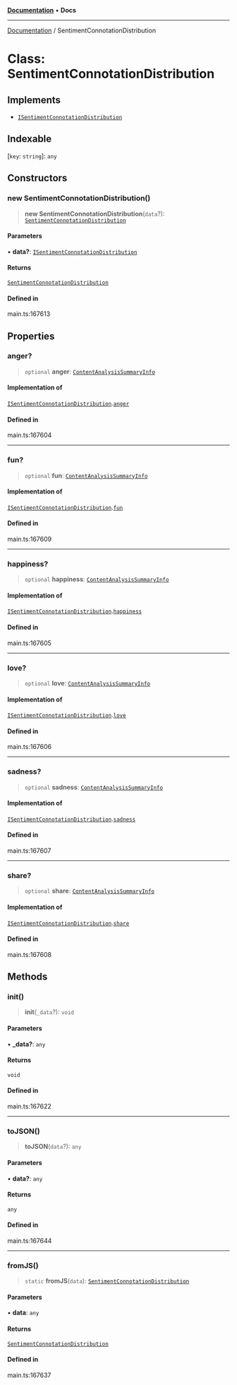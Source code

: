 [**Documentation**](../README.md) • **Docs**

***

[Documentation](../globals.md) / SentimentConnotationDistribution

# Class: SentimentConnotationDistribution

## Implements

- [`ISentimentConnotationDistribution`](../interfaces/ISentimentConnotationDistribution.md)

## Indexable

 \[`key`: `string`\]: `any`

## Constructors

### new SentimentConnotationDistribution()

> **new SentimentConnotationDistribution**(`data`?): [`SentimentConnotationDistribution`](SentimentConnotationDistribution.md)

#### Parameters

• **data?**: [`ISentimentConnotationDistribution`](../interfaces/ISentimentConnotationDistribution.md)

#### Returns

[`SentimentConnotationDistribution`](SentimentConnotationDistribution.md)

#### Defined in

main.ts:167613

## Properties

### anger?

> `optional` **anger**: [`ContentAnalysisSummaryInfo`](ContentAnalysisSummaryInfo.md)

#### Implementation of

[`ISentimentConnotationDistribution`](../interfaces/ISentimentConnotationDistribution.md).[`anger`](../interfaces/ISentimentConnotationDistribution.md#anger)

#### Defined in

main.ts:167604

***

### fun?

> `optional` **fun**: [`ContentAnalysisSummaryInfo`](ContentAnalysisSummaryInfo.md)

#### Implementation of

[`ISentimentConnotationDistribution`](../interfaces/ISentimentConnotationDistribution.md).[`fun`](../interfaces/ISentimentConnotationDistribution.md#fun)

#### Defined in

main.ts:167609

***

### happiness?

> `optional` **happiness**: [`ContentAnalysisSummaryInfo`](ContentAnalysisSummaryInfo.md)

#### Implementation of

[`ISentimentConnotationDistribution`](../interfaces/ISentimentConnotationDistribution.md).[`happiness`](../interfaces/ISentimentConnotationDistribution.md#happiness)

#### Defined in

main.ts:167605

***

### love?

> `optional` **love**: [`ContentAnalysisSummaryInfo`](ContentAnalysisSummaryInfo.md)

#### Implementation of

[`ISentimentConnotationDistribution`](../interfaces/ISentimentConnotationDistribution.md).[`love`](../interfaces/ISentimentConnotationDistribution.md#love)

#### Defined in

main.ts:167606

***

### sadness?

> `optional` **sadness**: [`ContentAnalysisSummaryInfo`](ContentAnalysisSummaryInfo.md)

#### Implementation of

[`ISentimentConnotationDistribution`](../interfaces/ISentimentConnotationDistribution.md).[`sadness`](../interfaces/ISentimentConnotationDistribution.md#sadness)

#### Defined in

main.ts:167607

***

### share?

> `optional` **share**: [`ContentAnalysisSummaryInfo`](ContentAnalysisSummaryInfo.md)

#### Implementation of

[`ISentimentConnotationDistribution`](../interfaces/ISentimentConnotationDistribution.md).[`share`](../interfaces/ISentimentConnotationDistribution.md#share)

#### Defined in

main.ts:167608

## Methods

### init()

> **init**(`_data`?): `void`

#### Parameters

• **\_data?**: `any`

#### Returns

`void`

#### Defined in

main.ts:167622

***

### toJSON()

> **toJSON**(`data`?): `any`

#### Parameters

• **data?**: `any`

#### Returns

`any`

#### Defined in

main.ts:167644

***

### fromJS()

> `static` **fromJS**(`data`): [`SentimentConnotationDistribution`](SentimentConnotationDistribution.md)

#### Parameters

• **data**: `any`

#### Returns

[`SentimentConnotationDistribution`](SentimentConnotationDistribution.md)

#### Defined in

main.ts:167637
